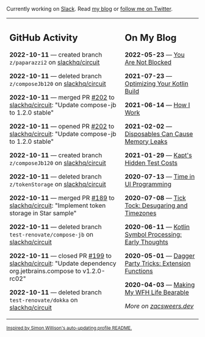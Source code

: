 Currently working on [Slack](https://slack.com/). Read [my blog](https://zacsweers.dev/) or [follow me on Twitter](https://twitter.com/ZacSweers).

<table><tr><td valign="top" width="60%">

## GitHub Activity
<!-- githubActivity starts -->
**2022-10-11** — created branch `z/paparazzi2` on [slackhq/circuit](https://github.com/slackhq/circuit)

**2022-10-11** — deleted branch `z/composeJb120` on [slackhq/circuit](https://github.com/slackhq/circuit)

**2022-10-11** — merged PR [#202](https://github.com/slackhq/circuit/pull/202) to [slackhq/circuit](https://github.com/slackhq/circuit): "Update compose-jb to 1.2.0 stable"

**2022-10-11** — opened PR [#202](https://github.com/slackhq/circuit/pull/202) to [slackhq/circuit](https://github.com/slackhq/circuit): "Update compose-jb to 1.2.0 stable"

**2022-10-11** — created branch `z/composeJb120` on [slackhq/circuit](https://github.com/slackhq/circuit)

**2022-10-11** — deleted branch `z/tokenStorage` on [slackhq/circuit](https://github.com/slackhq/circuit)

**2022-10-11** — merged PR [#189](https://github.com/slackhq/circuit/pull/189) to [slackhq/circuit](https://github.com/slackhq/circuit): "Implement token storage in Star sample"

**2022-10-11** — deleted branch `test-renovate/compose-jb` on [slackhq/circuit](https://github.com/slackhq/circuit)

**2022-10-11** — closed PR [#199](https://github.com/slackhq/circuit/pull/199) to [slackhq/circuit](https://github.com/slackhq/circuit): "Update dependency org.jetbrains.compose to v1.2.0-rc02"

**2022-10-11** — deleted branch `test-renovate/dokka` on [slackhq/circuit](https://github.com/slackhq/circuit)
<!-- githubActivity ends -->
</td><td valign="top" width="40%">

## On My Blog
<!-- blog starts -->
**2022-05-23** — [You Are Not Blocked](https://www.zacsweers.dev/you-are-not-blocked/)

**2021-07-23** — [Optimizing Your Kotlin Build](https://www.zacsweers.dev/optimizing-your-kotlin-build/)

**2021-06-14** — [How I Work](https://www.zacsweers.dev/how-i-work/)

**2021-02-02** — [Disposables Can Cause Memory Leaks](https://www.zacsweers.dev/disposables-can-cause-memory-leaks/)

**2021-01-29** — [Kapt's Hidden Test Costs](https://www.zacsweers.dev/kapts-hidden-test-costs/)

**2020-07-13** — [Time in UI Programming](https://www.zacsweers.dev/time-in-ui/)

**2020-07-08** — [Tick Tock: Desugaring and Timezones](https://www.zacsweers.dev/ticktock-desugaring-timezones/)

**2020-06-11** — [Kotlin Symbol Processing: Early Thoughts](https://www.zacsweers.dev/kotlin-symbol-processor-early-thoughts/)

**2020-05-01** — [Dagger Party Tricks: Extension Functions](https://www.zacsweers.dev/dagger-party-tricks-extension-functions/)

**2020-04-03** — [Making My WFH Life Bearable](https://www.zacsweers.dev/making-wfh-life-bearable/)
<!-- blog ends -->
_More on [zacsweers.dev](https://zacsweers.dev/)_
</td></tr></table>

<sub><a href="https://simonwillison.net/2020/Jul/10/self-updating-profile-readme/">Inspired by Simon Willison's auto-updating profile README.</a></sub>